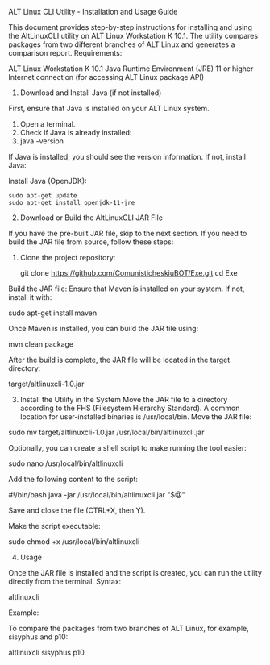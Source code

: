 ALT Linux CLI Utility - Installation and Usage Guide

This document provides step-by-step instructions for installing and using the AltLinuxCLI utility on ALT Linux Workstation K 10.1. The utility compares packages from two different branches of ALT Linux and generates a comparison report.
Requirements:

ALT Linux Workstation K 10.1
Java Runtime Environment (JRE) 11 or higher
Internet connection (for accessing ALT Linux package API)

1. Download and Install Java (if not installed)

First, ensure that Java is installed on your ALT Linux system.

1) Open a terminal.
2) Check if Java is already installed:
3) java -version

If Java is installed, you should see the version information. If not, install Java:

Install Java (OpenJDK):

    sudo apt-get update
    sudo apt-get install openjdk-11-jre

2. Download or Build the AltLinuxCLI JAR File

If you have the pre-built JAR file, skip to the next section. If you need to build the JAR file from source, follow these steps:
1) Clone the project repository:

    git clone https://github.com/ComunisticheskiuBOT/Exe.git
    cd Exe

Build the JAR file: Ensure that Maven is installed on your system. If not, install it with:

  sudo apt-get install maven

Once Maven is installed, you can build the JAR file using:

  mvn clean package

After the build is complete, the JAR file will be located in the target directory:

  target/altlinuxcli-1.0.jar

3. Install the Utility in the System
Move the JAR file to a directory according to the FHS (Filesystem Hierarchy Standard). A common location for user-installed binaries is /usr/local/bin.
Move the JAR file:

  sudo mv target/altlinuxcli-1.0.jar /usr/local/bin/altlinuxcli.jar

Optionally, you can create a shell script to make running the tool easier:

  sudo nano /usr/local/bin/altlinuxcli

Add the following content to the script:

#!/bin/bash
  java -jar /usr/local/bin/altlinuxcli.jar "$@"

Save and close the file (CTRL+X, then Y).

Make the script executable:


  sudo chmod +x /usr/local/bin/altlinuxcli

4. Usage

Once the JAR file is installed and the script is created, you can run the utility directly from the terminal.
Syntax:

  altlinuxcli <branch1> <branch2>

Example:

To compare the packages from two branches of ALT Linux, for example, sisyphus and p10:


  altlinuxcli sisyphus p10
